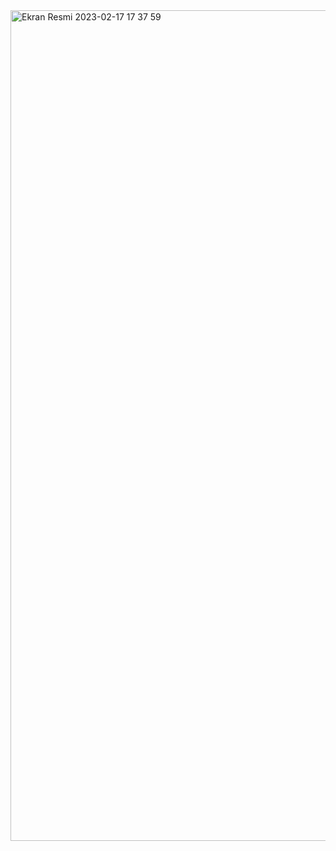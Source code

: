 <img width="1329" alt="Ekran Resmi 2023-02-17 17 37 59" src="https://user-images.githubusercontent.com/106467744/220193191-76c2e721-75e9-4f52-9e58-f86271fde8ee.png">

